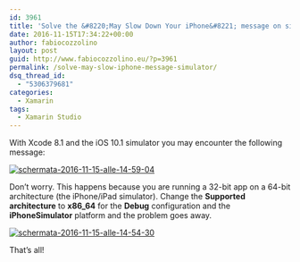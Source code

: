 ```yaml
---
id: 3961
title: 'Solve the &#8220;May Slow Down Your iPhone&#8221; message on simulator'
date: 2016-11-15T17:34:22+00:00
author: fabiocozzolino
layout: post
guid: http://www.fabiocozzolino.eu/?p=3961
permalink: /solve-may-slow-iphone-message-simulator/
dsq_thread_id:
  - "5306379681"
categories:
  - Xamarin
tags:
  - Xamarin Studio
---
```

With Xcode 8.1 and the iOS 10.1 simulator you may encounter the following message:

[<img class="size-full wp-image-3981 aligncenter" src="https://i2.wp.com/www.fabiocozzolino.eu/wp-content/uploads/2016/11/Schermata-2016-11-15-alle-14.59.04.png?resize=450%2C283" alt="schermata-2016-11-15-alle-14-59-04" srcset="https://i2.wp.com/www.fabiocozzolino.eu/wp-content/uploads/2016/11/Schermata-2016-11-15-alle-14.59.04.png?w=450 450w, https://i2.wp.com/www.fabiocozzolino.eu/wp-content/uploads/2016/11/Schermata-2016-11-15-alle-14.59.04.png?resize=300%2C189 300w" sizes="(max-width: 450px) 100vw, 450px" data-recalc-dims="1" />](https://i2.wp.com/www.fabiocozzolino.eu/wp-content/uploads/2016/11/Schermata-2016-11-15-alle-14.59.04.png)

Don&#8217;t worry. This happens because you are running a 32-bit app on a 64-bit architecture (the iPhone/iPad simulator). Change the **Supported architecture** to **x86_64** for the **Debug** configuration and the **iPhoneSimulator** platform and the problem goes away.

[<img class=" wp-image-3971 aligncenter" src="https://i0.wp.com/www.fabiocozzolino.eu/wp-content/uploads/2016/11/Schermata-2016-11-15-alle-14.54.30.png?resize=676%2C321" alt="schermata-2016-11-15-alle-14-54-30" srcset="https://i0.wp.com/www.fabiocozzolino.eu/wp-content/uploads/2016/11/Schermata-2016-11-15-alle-14.54.30.png?w=722 722w, https://i0.wp.com/www.fabiocozzolino.eu/wp-content/uploads/2016/11/Schermata-2016-11-15-alle-14.54.30.png?resize=300%2C143 300w" sizes="(max-width: 676px) 100vw, 676px" data-recalc-dims="1" />](https://i0.wp.com/www.fabiocozzolino.eu/wp-content/uploads/2016/11/Schermata-2016-11-15-alle-14.54.30.png)

That&#8217;s all!
